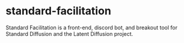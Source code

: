 # standard-facilitation
Standard Facilitation is a front-end, discord bot, and breakout tool for Standard Diffusion and the Latent Diffusion project.
